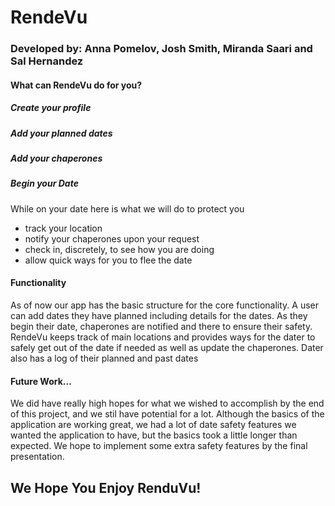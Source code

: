 # RendeVu
### Developed by: Anna Pomelov, Josh Smith, Miranda Saari and Sal Hernandez

#### What can RendeVu do for you?
##### Create your profile
##### Add your planned dates
##### Add your chaperones
##### Begin your Date
While on your date here is what we will do to protect you
+ track your location
+ notify your chaperones upon your request
+ check in, discretely, to see how you are doing
+ allow quick ways for you to flee the date

#### Functionality
As of now our app has the basic structure for the core functionality. A user can add dates they have planned including details for the dates. As they begin their date, chaperones are notified and there to ensure their safety. RendeVu keeps track of main locations and provides ways for the dater to safely get out of the date if needed as well as update the chaperones. Dater also has a log of their planned and past dates

#### Future Work...
We did have really high hopes for what we wished to accomplish by the end of this project, and we stil have potential for a lot.
Although the basics of the application are working great, we had a lot of date safety features we wanted the application to have,
but the basics took a little longer than expected. We hope to implement some extra safety features by the final presentation.

## We Hope You Enjoy RenduVu!
